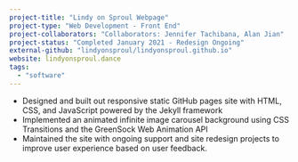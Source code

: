 ```yaml
---
project-title: "Lindy on Sproul Webpage"
project-type: "Web Development - Front End"
project-collaborators: "Collaborators: Jennifer Tachibana, Alan Jian"
project-status: "Completed January 2021 - Redesign Ongoing"
external-github: "lindyonsproul/lindyonsproul.github.io"
website: lindyonsproul.dance
tags:
  - "software"
---
```

* Designed and built out responsive static GitHub pages site with HTML, CSS, and JavaScript powered by the Jekyll framework
* Implemented an animated infinite image carousel background using CSS Transitions and the GreenSock Web Animation API
* Maintained the site with ongoing support and site redesign projects to improve user experience based on user feedback.
